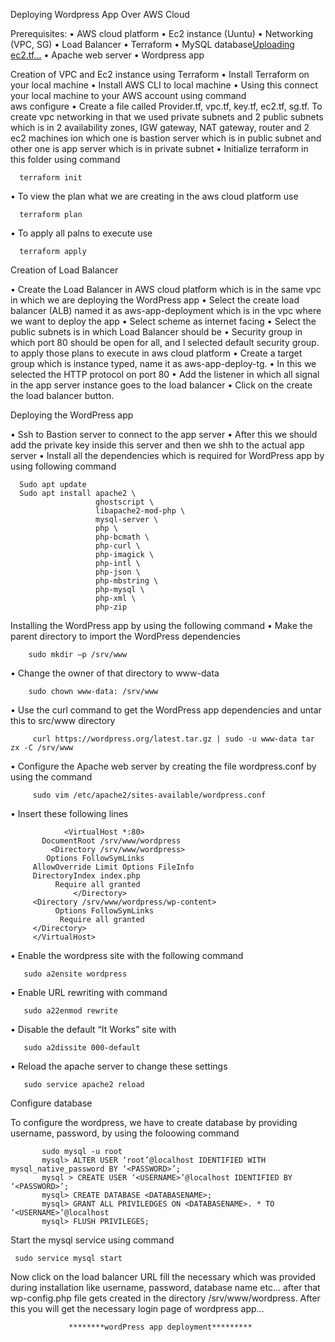 Deploying Wordpress App Over AWS Cloud


Prerequisites:
•  AWS cloud platform
•  Ec2 instance (Uuntu)
•  Networking (VPC, SG)
•  Load Balancer
•  Terraform
•  MySQL database[Uploading ec2.tf…]()
•  Apache web server
•  Wordpress app


Creation of VPC and Ec2 instance using Terraform
• Install Terraform on your local machine
• Install AWS CLI to local machine
• Using this connect your local machine to your AWS account using command       
aws configure 
• Create a file called Provider.tf, vpc.tf, key.tf, ec2.tf, sg.tf. To create vpc networking in that we used private subnets and 2 public subnets which is in 2 availability zones, IGW gateway, NAT gateway, router and 2 ec2 machines ion which one is bastion server which is in public subnet and other one is app server which is in private subnet
• Initialize terraform in this folder using command 

      terraform init

• To view the plan what we are creating in the aws cloud platform use 

      terraform plan

• To apply all palns to execute use  
        
      terraform apply

  
Creation of Load Balancer

• Create the Load Balancer in AWS cloud platform which is in the same vpc in which we are
deploying the WordPress app
• Select the create load balancer (ALB) named it as aws-app-deployment which is in the vpc where
we want to deploy the app
• Select scheme as internet facing
• Select the public subnets is in which Load Balancer should be
• Security group in which port 80 should be open for all, and I selected default security group. to apply those plans to execute in aws cloud platform
• Create a target group which is instance typed, name it as aws-app-deploy-tg.
• In this we selected the HTTP protocol on port 80
• Add the listener in which all signal in the app server instance goes to the load balancer
• Click on the create the load balancer button.

Deploying the WordPress app

• Ssh to Bastion server to connect to the app server
• After this we should add the private key inside this server and then we shh to the actual app server
• Install all the dependencies which is required for WordPress app by using following command

      Sudo apt update
      Sudo apt install apache2 \
                       ghostscript \
                       libapache2-mod-php \
                       mysql-server \ 
                       php \
                       php-bcmath \
                       php-curl \
                       php-imagick \ 
                       php-intl \ 
                       php-json \
                       php-mbstring \
                       php-mysql \ 
                       php-xml \
                       php-zip


Installing the WordPress app by using the following command
• Make the parent directory to import the WordPress dependencies

        sudo mkdir –p /srv/www
• Change the owner of that directory to www-data

        sudo chown www-data: /srv/www
• Use the curl command to get the WordPress app dependencies and untar this to src/www directory
         
         curl https://wordpress.org/latest.tar.gz | sudo -u www-data tar zx -C /srv/www
• Configure the Apache web server by creating the file wordpress.conf by using the command
         
         sudo vim /etc/apache2/sites-available/wordpress.conf

• Insert these following lines

                <VirtualHost *:80>
           DocumentRoot /srv/www/wordpress
             <Directory /srv/www/wordpress>
            Options FollowSymLinks
         AllowOverride Limit Options FileInfo
         DirectoryIndex index.php
              Require all granted
                  </Directory>
         <Directory /srv/www/wordpress/wp-content>
              Options FollowSymLinks
               Require all granted
         </Directory>
         </VirtualHost>

• Enable the wordpress site with the following command

       sudo a2ensite wordpress
      
• Enable URL rewriting with command
      
       sudo a22enmod rewrite
      
• Disable the default “It Works” site with
      
       sudo a2dissite 000-default
• Reload the apache server to change these settings
       
       sudo service apache2 reload

       

Configure database

To configure the wordpress, we have to create database by providing username, password, by
using the foloowing command


           sudo mysql -u root
           mysql> ALTER USER ‘root’@localhost IDENTIFIED WITH mysql_native_password BY ‘<PASSWORD>’;
           mysql > CREATE USER ‘<USERNAME>’@localhost IDENTIFIED BY ‘<PASSWORD>’;
           mysql> CREATE DATABASE <DATABASENAME>;
           mysql> GRANT ALL PRIVILEDGES ON <DATABASENAME>. * TO ‘<USERNAME>’@localhost
           mysql> FLUSH PRIVILEGES;

Start the mysql service using command 

     sudo service mysql start

Now click on the load balancer URL fill the necessary which was provided during installation like username, password, database name etc...
after that wp-config.php file gets created in the directory /srv/www/wordpress.
After this you will get the necessary login page of wordpress app...

                 ********wordPress app deployment*********














